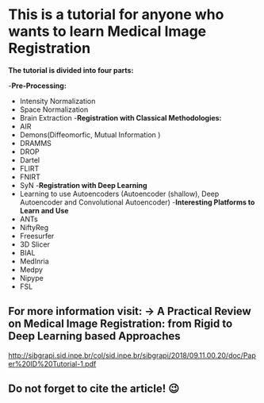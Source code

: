 # This is a tutorial for anyone who wants to learn Medical Image Registration

**The tutorial is divided into four parts:**

-**Pre-Processing:**
  - Intensity Normalization
  - Space Normalization
  - Brain Extraction
-**Registration with Classical Methodologies:**
  - AIR
  - Demons(Diffeomorfic, Mutual Information )
  - DRAMMS
  - DROP
  - Dartel
  - FLIRT
  - FNIRT
  - SyN
-**Registration with Deep Learning**
  -  Learning to use Autoencoders (Autoencoder (shallow), Deep Autoencoder and Convolutional Autoencoder)
-**Interesting Platforms to Learn and Use**
  - ANTs
  - NiftyReg
  - Freesurfer  
  - 3D Slicer 
  - BIAL
  - MedInria 
  - Medpy
  - Nipype
  - FSL
## For more information visit: -> A Practical Review on Medical Image Registration: from Rigid to Deep Learning based Approaches
http://sibgrapi.sid.inpe.br/col/sid.inpe.br/sibgrapi/2018/09.11.00.20/doc/Paper%20ID%20Tutorial-1.pdf

## Do not forget to cite the article! :wink:



